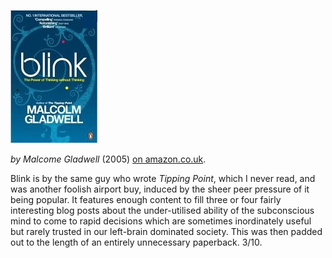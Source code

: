 <!--
.. title: Blink: The Power of Thinking Without Thinking
.. slug: blink
.. date: 2007-07-22 00:11:08-05:00
.. tags: Books
.. category: Books
.. link: 
.. description: 
.. type: text
-->


![Blink, cover](/files/2007/07/blink.jpg)

*by Malcome Gladwell* (2005)
[on amazon.co.uk](http://www.amazon.co.uk/Blink-Power-Thinking-Without/dp/0141014598).

Blink is by the same guy who wrote *Tipping Point*, which I never read,
and was another foolish airport buy, induced by the sheer peer pressure
of it being popular. It features enough content to fill three or four
fairly interesting blog posts about the under-utilised ability of the
subconscious mind to come to rapid decisions which are sometimes
inordinately useful but rarely trusted in our left-brain dominated
society. This was then padded out to the length of an entirely
unnecessary paperback. 3/10.